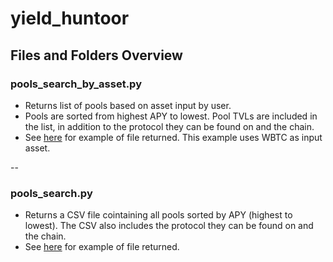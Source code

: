 # yield_huntoor

## Files and Folders Overview

### pools_search_by_asset.py

- Returns list of pools based on asset input by user.
- Pools are sorted from highest APY to lowest. Pool TVLs are included in the list, in addition to the protocol they can be found on and the chain.
- See [here]() for example of file returned. This example uses WBTC as input asset.

--

### pools_search.py

- Returns a CSV file cointaining all pools sorted by APY (highest to lowest). The CSV also includes the protocol they can be found on and the chain.
- See [here]() for example of file returned.
